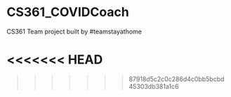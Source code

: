 # CS361_COVIDCoach
CS361 Team project built by #teamstayathome


<<<<<<< HEAD
=======


>>>>>>> 87918d5c2c0c286d4c0bb5bcbd45303db381a1c6
